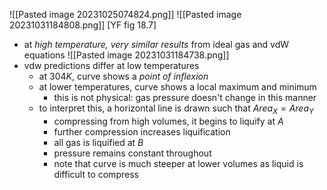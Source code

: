 ![[Pasted image 20231025074824.png]]
![[Pasted image 20231031184808.png]] [YF fig 18.7]
- at *high temperature, very similar results* from ideal gas and vdW equations
![[Pasted image 20231031184738.png]]
- vdw predictions differ at low temperatures
	- at $304K$, curve shows a *point of inflexion*
	- at lower temperatures, curve shows a local maximum and minimum
		- this is not physical: gas pressure doesn't change in this manner
	- to interpret this, a horizontal line is drawn such that $Area_X=Area_Y$ 
		- compressing from high volumes, it begins to liquify at $A$
		- further compression increases liquification
		- all gas is liquified at $B$
		- pressure remains constant throughout
		- note that curve is much steeper at lower volumes as liquid is difficult to compress